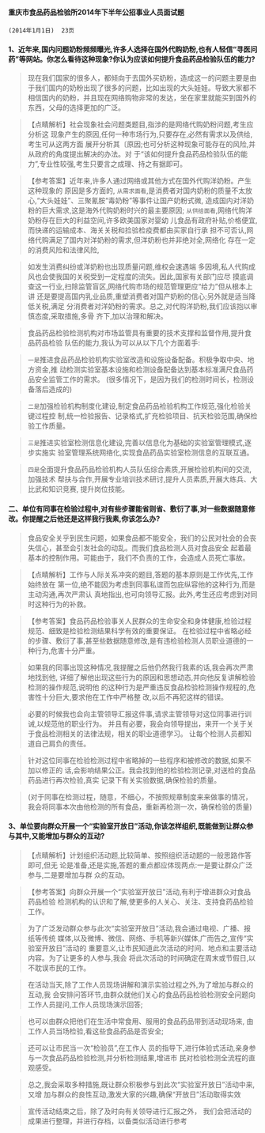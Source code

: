 
#### 重庆市食品药品检验所2014年下半年公招事业人员面试题
    (2014年1月1日)  23页
    
#### 1、近年来,国内问题奶粉频频曝光,许多人选择在国外代购奶粉,也有人轻信“寻医问药”等网站。你怎么看待这种现象?你认为应该如何提升食品药品检验队伍的能力?
>   现在我们国家的很多人，都倾向于去国外买奶粉，造成这一的问题主要是由于我们国内的奶粉出现了很多的问题，比如出现的大头娃娃。导致大家都不相信国内的奶粉，并且现在网络购物非常的发达，坐在家里就能买到国外的东西，父母的选择更加的广泛。


>   【点睛解析】社会现象社会问题类题目,指涉的是网络代购奶粉问题,考生应分析这
现象产生的原因,任何一种市场行为,只要存在,必然有需求以及供给,考生可从这两方面
展开分析其〔原因;也可分析这种现象可能存在的风险,并从政府的角度提出解决的办法。对
于“该如何提升食品药品检验队伍的能力”,专业性较强,考生只要言之成理、持之有据即可。

>   【参考答案】近年来,许多人通过网络或其他方式在国外代购洋奶粉。产生这种现象的
原因是多方面的,
`从需求面看`,是消费者对国内奶粉的质量不太放心,“大头娃娃”、三聚氰胺“毒奶粉”等事件让国产奶粉式微,
    造成国内对洋奶粉的巨大需求,这是海外代购奶粉时兴的最主要原因;
`从供给面看`,网络代购洋奶粉存在巨大的利益空间,许多欧美国家对婴幼
儿食品有政府补贴,价格便宜,而快递的运输成本、海关关税和捡验检疫费都由买家自行承
担不可否认,网络代购满足了国内对洋奶粉的需求,但洋奶粉也并非绝对全,网络化
存在一定的消费风险和法律风险,

>   如发生消费纠纷或洋奶粉也出现质量问题,维权会速遇端
多因境,私人代购成风也会使我国的关税受到一定程度的流失。因此,国家有关部门应尽
摸底调查这一行业,扫除监管盲区,网络代购市场的规范管理更应“给力”但从根本上讲
还是要提高国内乳业品质,重塑消费者对国产奶粉的信心;另外就是适当降低关税,满足
分消费者对洋奶粉的需求。总之,对代购洋奶粉,我们应该抱以审慎态度,采取措施,多骨
齐下,加以治理和解决。

>   食品药品检验检测机构对市场监管具有重要的技术支撑和监督作用,提升食品药品检验
队伍的能力,我认为可以从以下几个方面着手:

>   `一是`推进食品药品检验机构实验室改造和设施设备配备。积极争取中央、地方资金,推
动检测实验室基本设施和检测设备配备达到基本标准满尺食品药品安全监管工作的需求。
(很多情况下，是因为我们的检测时间长，检测设备落后造成的)

>   `二是`加强检验机构制度化建设,制定食品药品裣验机构工作规范,强化检验关键过程控
制,统一检验报告、记录格式,扩充检验项目、抗天检验范围,确保检验工作质量。

>   `三是`推进实验室检测信息化建设,完善以信息化为基础的实验室管理模式,逐步实施实
验室管理系统网络化,实现食品药品实验室检测信息的互联互通。

>   `四是`全面提升食品药品检验机构人员队伍综合素质,开展检验机构间的交流,加强技术
帮扶与合作,开展专业培训技术研讨,提升人员素质,开展大练兵、大比武和知识竞赛,
提升岗位技能。


#### 二、单位有同事在检验过程中,对有些步骤能省则省、敷衍了事,对一些数据随意修改。你提醒之后他还是这样我行我素,你该怎么办?
>   食品安全关乎到民生问题，如果食品都不能安全，我们的公民对社会的会丧失信心，甚至会引发社会的动乱。而我们食品检测人员对食品安全
起着最基本的控制作用。可能由于，我们不负责的工作，会造成人员死亡事故。


>   【点睛解析】工作与人际关系冲突的题目,答题的基本原则是工作优先,工作始终放在
第一位,绝不能因为考虑到同事私谊而包庇纵容他的这种行为,而是主动沟通,再次严肃认
真地指出,也可向领导汇报。此外,考生还应考虑到对同时这种行为的补救。

>   【参考答案】食品药品检验事关人民群众的生命安全和身体健康,检验过程规范、细致是检验检测结果科学有效的重要保证。
在检验过程中省略必经的步骤、敷衍了事,甚至些数据随意修改,是有违检验检测人员职业道德的一种行为,危害十分严重。

>   如果我的同事出现这种情况,我提醒之后他仍然我行我素的话,我会再次严肃地找到他,
详细了解他出现这些行为的原因和思想动态,并向他反复讲解检验检测的操作规范,说明他
的这种行为是严重违反食品检验检测操作规程的,危害性十分巨大,要求他在工作中严格整
改,以后不再犯这样的错误。

>   必要的时候我也会向主管领导汇报这件事,请求主管领导对这位同事进行训诫,以规范他的职业行为。
>   并且有必要，我会向领导提出，来开一个关于关于食品检测相关的法律法规，相关的职业道德学习。
让每个检测人员都知道自己肩负的责任。

>   针对这位同事在检验检测过程中省略掉的一些程序和被修改的数据,如果不加以修正的
话,会影响结果公正。我会找到他的检验检测记录,对送检的食品药品进行再次检验,真实
记录下有关实验数据,确保检验的质量。

>   (对于同事在检测过程，随意，不细心，不按照规章制度来来做事的情况，我会将同事本次由他检测的所有食品，重新再检测一次，确保检验的质量)


#### 3、单位要向群众开展一个“实验室开放日”活动,你该怎样组织,既能做到让群众参与其中,又能增加与群众的互动?
>   【点睛解析】计划组织活动题,比较简单、按照组织活动题的一般思路作答即可,但无 
论是准备,还是实施,答题的重点都应体现两点:一是要让群众广泛参与,二是要增加与群
众的互动。

>   【参考答案】向群众开展一个“实验室开放日”活动,有利于增进群众对食品药品检验
检测机构的认识和了解,使更多的人关心、关注、支持食药品检验工作。

>   为了广泛发动群众参与此次“实验室开放日”活动,我会通过电视、广播、报纸等传统
媒体,以及微博、微信、网络、手机等新兴媒体,广而告之,宣传“实验室开放日”活动的
重要意义,让市民知道此次活动的时间、地点和主要活动内容。为了让更多的人参与,我会
将此次活动的时间确定在周末或节假日,以不耽误市民的工作。


>   在活动当天,除了工作人员现场讲解和演示实验过程之外,为了增加与群众的互动,我
会安排问答环节,由群众就他们关心的食品药品检验检测安全问题向工作人员提问,工作人员现场演示回答;

>   也可以由群众把他们在生活中常食用、服用的食品药品带到活动现场来,
由工作人员当场检验,看这些食品药品是否安全;

>   还可以让市民当一次“检验员”,在工作人
员的指导下,进行体验式活动,亲身参与一次食品药品检验检测,并分析检测结果,增进市
民对检验检测全流程的直观感受。

>   总之,我会采取多种措施,既让群众积极参与到此次“实验室开放日”活动中来,又增
加与群众的良性互动,激发大家的兴趣,确保“开放日”活动取得实效

>  宣传活动结束之后，除了及时向有关领导进行汇报之外，
   我们会把活动的成果进行整理，并进行存档，以备类似活动进行参考









